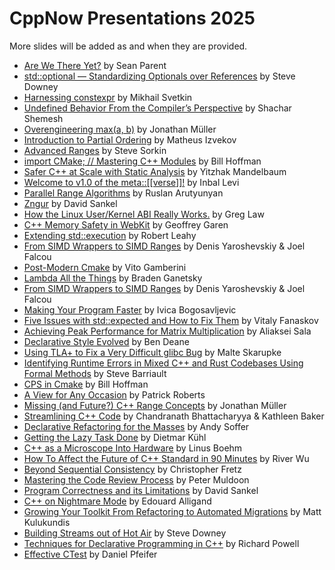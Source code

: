 # CppNow Presentations 2025

More slides will be added as and when they are provided.

- [Are We There Yet?](https://sean-parent.stlab.cc/papers-and-presentations/#are-we-there-yet) by Sean Parent
- [std::optional — Standardizing Optionals over References](/Presentations/std_optional_T&.pdf) by Steve Downey
- [Harnessing constexpr](/Presentations/Harnessing_constexpr_A_Path_to_Safer_C++.pdf) by Mikhail Svetkin
- [Undefined Behavior From the Compiler’s Perspective](https://docs.google.com/presentation/d/16Vq2vzsXMqtK7DWbH-RuhCgJNJneF37D8tQLvyMTcR4/edit?usp=sharing) by Shachar Shemesh
- [Overengineering max(a, b)](/Presentations/Overengineering_max.pdf) by Jonathan Müller
- [Introduction to Partial Ordering](/Presentations/Introduction_to_Partial_Ordering.pdf) by Matheus Izvekov
- [Advanced Ranges](/Presentations/Advanced_Ranges.pdf) by Steve Sorkin
- [import CMake; // Mastering C++ Modules](/Presentations/Import_CMake_Mastering_Cpp_Modules.pdf) by Bill Hoffman
- [Safer C++ at Scale with Static Analysis](/Presentations/Safer_Cpp_at_Scale_with_Static_Analysis.pdf) by Yitzhak Mandelbaum
- [Welcome to v1.0 of the meta::[[verse]]!](https://slides.com/inballevi/welcome-to-v1-0-of-the-meta-verse-cpp-now) by Inbal  Levi
- [Parallel Range Algorithms](/Presentations/Parallel_Range_Algorithms.pdf) by Ruslan Arutyunyan
- [Zngur](/Presentations/Zngur.pdf) by David Sankel
- [How the Linux User/Kernel ABI Really Works.](/Presentations/How_the_Linux_User_Kernel_ABI_Really_Works.pdf) by Greg Law
- [C++ Memory Safety in WebKit](/Presentations/C++_Memory_Safety_in_WebKit.pdf) by Geoffrey Garen
- [Extending std::execution](/Presentations/Extending_std_execution.pdf) by Robert Leahy
- [From SIMD Wrappers to SIMD Ranges](https://denisyaroshevskiy.github.io/presentations/dyaroshev_presentations/conference_talks/from_simd_wrappers_1.html) by Denis Yaroshevskiy & Joel Falcou
- [Post-Modern Cmake](/Presentations/Post-Modern_Cmake.pdf) by Vito Gamberini
- [Lambda All the Things](https://ganets.ky/slides/2025-cppnow/) by Braden Ganetsky
- [From SIMD Wrappers to SIMD Ranges](https://denisyaroshevskiy.github.io/presentations/dyaroshev_presentations/conference_talks/from_simd_wrappers_2.html) by Denis Yaroshevskiy & Joel Falcou
- [Making Your Program Faster](https://docs.google.com/presentation/d/12si2tCyTqWqHoPLLdDKbkLGOxFfcXhsgLG4wD6gLkWM/edit?usp=sharing) by Ivica Bogosavljevic
- [Five Issues with std::expected and How to Fix Them](/Presentations/Five_Issues_With_STD_Expected.pdf) by Vitaly Fanaskov
- [Achieving Peak Performance for Matrix Multiplication](/Presentations/Achieving_Peak_Performance_for_Matrix_Multiplication.pdf) by Aliaksei Sala
- [Declarative Style Evolved](/Presentations/Declarative_Style_Evolved.pdf) by Ben Deane
- [Using TLA+ to Fix a Very Difficult glibc Bug](https://docs.google.com/presentation/d/1h-Ux08WAwrSrBNt1qaBhstaCUcIZaDh0QFjXg-LB8i4/edit?usp=sharing) by Malte Skarupke
- [Identifying Runtime Errors in Mixed C++ and Rust Codebases Using Formal Methods](/Presentations/Identifying_Runtime_Errors_in_Mixed_Cpp_and_Rust_Codebases_Using_Formal_Methods.pptx) by Steve Barriault
- [CPS in Cmake](/Presentations/CPS_in_CMake.pdf) by Bill Hoffman
- [A View for Any Occasion](/Presentations/A_View_for_Any_Occasion.pdf) by Patrick Roberts
- [Missing (and Future?) C++ Range Concepts](/Presentations/Missing_and_Future_Cpp_Range_Concepts.pdf) by Jonathan Müller
- [Streamlining C++ Code](/Presentations/Streamlining_Cpp_Code.pdf) by Chandranath Bhattacharyya & Kathleen Baker
- [Declarative Refactoring for the Masses](https://brontosource.dev/short/bb3a10e9) by Andy Soffer
- [Getting the Lazy Task Done](/Presentations/Getting_the_Lazy_Task_Done.pdf) by Dietmar Kühl
- [C++ as a Microscope Into Hardware](/Presentations/Cpp_as_a_Microscope_Into_Hardware.pdf) by Linus Boehm
- [How To Affect the Future of C++ Standard in 90 Minutes](https://docs.google.com/presentation/d/1lCXHHtgcgg0fQMHjiHnF3F-zq-7d5GudtivPQId-iyw/edit?usp=sharing) by River Wu
- [Beyond Sequential Consistency](/Presentations/Beyond_Sequential_Consistency.pptx) by Christopher Fretz
- [Mastering the Code Review Process](/Presentations/Mastering_the_Code_Review_Process.pdf) by Peter Muldoon
- [Program Correctness and its Limitations](/Presentations/Program_Correctness_and_its_Limitations.pdf) by David Sankel
- [C++ on Nightmare Mode](/Presentations/Cpp_on_Nightmare_Mode.pdf) by Edouard Alligand
- [Growing Your Toolkit From Refactoring to Automated Migrations](https://brontosource.dev/presentations/2025/cppnow/growing-your-toolkit/index.html) by Matt Kulukundis
- [Building Streams out of Hot Air](/Presentations/Building_Streams_out_of_Hot_Air.pdf) by Steve Downey
- [Techniques for Declarative Programming in C++](/Presentations/Techniques_For_Declarative_Programming.pdf) by Richard Powell
- [Effective CTest](/Presentations/Effective_CTest.pdf) by Daniel Pfeifer